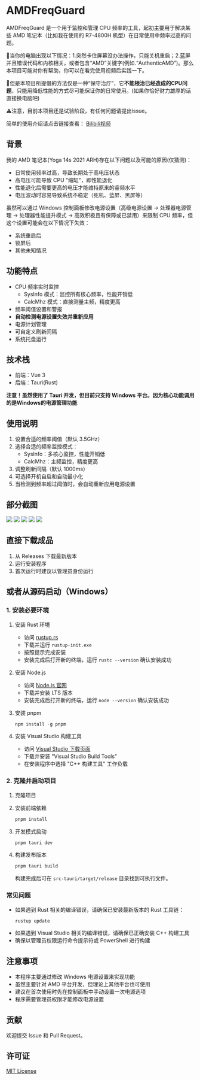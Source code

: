 # AMDFreqGuard

AMDFreqGuard 是一个用于监控和管理 CPU 频率的工具，起初主要用于解决某些 AMD 笔记本（比如我在使用的 R7-4800H 机型）在日常使用中频率过高的问题。

🤔当你的电脑出现以下情况：1.突然卡住屏幕没办法操作，只能关机重启；2.蓝屏并且错误代码和内核相关，或者包含“AMD”关键字(例如.“AuthenticAMD”)。那么本项目可能对你有帮助，你可以在看完使用视频后实践一下。

🙁但是本项目所提倡的方法仅是一种“保守治疗”，它**不能根治已经造成的CPU问题**，只能用降低性能的方式尽可能保证你的日常使用。(如果你恰好财力雄厚的话直接换电脑吧)

⚠注意，目前本项目还是试验阶段，有任何问题请提出issue。

简单的使用介绍请点击链接查看：
[Bilibili视频](https://www.bilibili.com/video/BV1L1AmebE3D)


## 背景

我的 AMD 笔记本(Yoga 14s 2021 ARH)存在以下问题以及可能的原因(仅猜测)：
- 日常使用频率过高，导致长期处于高电压状态
- 高电压可能导致 CPU "缩缸"，即性能退化
- 性能退化后需要更高的电压才能维持原来的睿频水平
- 电压波动时容易导致系统不稳定（死机、蓝屏、黑屏等）

虽然可以通过 Windows 控制面板修改电源设置（高级电源设置 -> 处理器电源管理 -> 处理器性能提升模式 -> 高效积极且有保障或已禁用）来限制 CPU 频率，但这个设置可能会在以下情况下失效：
- 系统重启后
- 锁屏后
- 其他未知情况

## 功能特点

- CPU 频率实时监控
  - SysInfo 模式：监控所有核心频率，性能开销低
  - CalcMhz 模式：直接测量主频，精度更高
- 频率阈值设置和警报
- **自动检测电源设置失效并重新应用**
- 电源计划管理
- 可自定义刷新间隔
- 系统托盘运行

## 技术栈

- 前端：Vue 3
- 后端：Tauri(Rust)

**注意！虽然使用了 Tauri 开发，但目前只支持 Windows 平台。因为核心功能调用的是Windows的电源管理功能**

## 使用说明

1. 设置合适的频率阈值（默认 3.5GHz）
2. 选择合适的频率监控模式：
   - SysInfo：多核心监控，性能开销低
   - CalcMhz：主频监控，精度更高
3. 调整刷新间隔（默认 1000ms）
4. 可选择开机自启和自动最小化
5. 当检测到频率超过阈值时，会自动重新应用电源设置

## 部分截图
![](./assets/1.png)
![](./assets/2.png)
![](./assets/3.png)
![](./assets/4.png)
![](./assets/5.png)


## 直接下载成品

1. 从 Releases 下载最新版本
2. 运行安装程序
3. 首次运行时建议以管理员身份运行

## 或者从源码启动（Windows）

### 1. 安装必要环境

1. 安装 Rust 环境
   - 访问 [rustup.rs](https://rustup.rs/)
   - 下载并运行 `rustup-init.exe`
   - 按照提示完成安装
   - 安装完成后打开新的终端，运行 `rustc --version` 确认安装成功

2. 安装 Node.js
   - 访问 [Node.js 官网](https://nodejs.org/)
   - 下载并安装 LTS 版本
   - 安装完成后打开新的终端，运行 `node --version` 确认安装成功

3. 安装 pnpm
   ```powershell
   npm install -g pnpm
   ```

4. 安装 Visual Studio 构建工具
   - 访问 [Visual Studio 下载页面](https://visualstudio.microsoft.com/downloads/)
   - 下载并安装 "Visual Studio Build Tools"
   - 在安装程序中选择 "C++ 构建工具" 工作负载

### 2. 克隆并启动项目

1. 克隆项目

2. 安装前端依赖
   ```powershell
   pnpm install
   ```

3. 开发模式启动
   ```powershell
   pnpm tauri dev
   ```

4. 构建发布版本
   ```powershell
   pnpm tauri build
   ```
   构建完成后可在 `src-tauri/target/release` 目录找到可执行文件。

### 常见问题

- 如果遇到 Rust 相关的编译错误，请确保已安装最新版本的 Rust 工具链：
  ```powershell
  rustup update
  ```
- 如果遇到 Visual Studio 相关的编译错误，请确保已正确安装 C++ 构建工具
- 确保以管理员权限运行命令提示符或 PowerShell 进行构建

## 注意事项

- 本程序主要通过修改 Windows 电源设置来实现功能
- 虽然主要针对 AMD 平台开发，但理论上其他平台也可使用
- 建议在首次使用时先在控制面板中手动设置一次电源选项
- 程序需要管理员权限才能修改电源设置

## 贡献

欢迎提交 Issue 和 Pull Request。

## 许可证

[MIT License](LICENSE)
